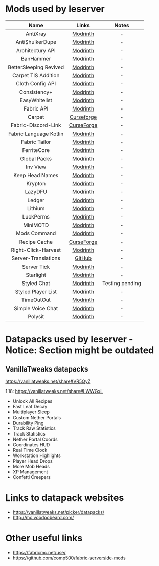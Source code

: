 # Mods used by leserver

| Name | Links | Notes |
| :-: | :-: | :-: |
| AntiXray | [Modrinth](https://modrinth.com/mod/anti-xray) | - |
| AntiShulkerDupe | [Modrinth](https://modrinth.com/mod/antishulkerdupe) | - |
| Architectury API | [Modrinth](https://modrinth.com/mod/architectury-api) | - |
| BanHammer | [Modrinth](https://modrinth.com/mod/banhammer) | - |
| BetterSleeping Revived | [Modrinth](https://modrinth.com/mod/bettersleeping-revived) | - |
| Carpet TIS Addition | [Modrinth](https://modrinth.com/mod/carpet-tis-addition) | - |
| Cloth Config API | [Modrinth](https://modrinth.com/mod/cloth-config) | - |
| Consistency+ | [Modrinth](https://modrinth.com/mod/consistencyplus) | - |
| EasyWhitelist | [Modrinth](https://modrinth.com/mod/easywhitelist) | - |
| Fabric API | [Modrinth](https://modrinth.com/mod/fabric-api) | - |
| Carpet | [Curseforge](https://www.curseforge.com/minecraft/mc-mods/carpet) | - |
| Fabric-Discord-Link | [CurseForge](https://www.curseforge.com/minecraft/mc-mods/fabric-discord-link) | - |
| Fabric Language Kotlin | [Modrinth](https://modrinth.com/mod/fabric-language-kotlin) | - |
| Fabric Tailor | [Modrinth](https://modrinth.com/mod/fabrictailor) | - |
| FerriteCore | [Modrinth](https://modrinth.com/mod/ferrite-core) | - |
| Global Packs | [Modrinth](https://modrinth.com/mod/globalpacks) | - |
| Inv View | [Modrinth](https://modrinth.com/mod/invview) | - |
| Keep Head Names | [Modrinth](https://modrinth.com/mod/keepheadnames) | - |
| Krypton | [Modrinth](https://modrinth.com/mod/krypton) | - |
| LazyDFU | [Modrinth](https://modrinth.com/mod/lazydfu) | - |
| Ledger | [Modrinth](https://modrinth.com/mod/ledger) | - |
| Lithium | [Modrinth](https://modrinth.com/mod/lithium) | - |
| LuckPerms | [Modrinth](https://modrinth.com/mod/luckperms) | - |
| MiniMOTD | [Modrinth](https://modrinth.com/mod/minimotd) | - |
| Mods Command | [Modrinth](https://modrinth.com/mod/mods-command) | - |
| Recipe Cache | [CurseForge](https://www.curseforge.com/minecraft/mc-mods/recipe-cache) | - |
| Right-Click-Harvest | [Modrinth](https://modrinth.com/mod/right-click-harvest) | - |
| Server-Translations | [GitHub](https://github.com/NucleoidMC/Server-Translations) | - |
| Server Tick | [Modrinth](https://modrinth.com/mod/servertick) | - |
| Starlight | [Modrinth](https://modrinth.com/mod/starlight) | - |
| Styled Chat | [Modrinth](https://modrinth.com/mod/styled-chat) | Testing pending |
| Styled Player List | [Modrinth](https://modrinth.com/mod/styledplayerlist) | - |
| TimeOutOut | [Modrinth](https://modrinth.com/mod/timeoutout) | - |
| Simple Voice Chat | [Modrinth](https://modrinth.com/mod/simple-voice-chat) | - |
| Polysit | [Modrinth](https://modrinth.com/mod/polysit) | - |

# Datapacks used by leserver - Notice: Section might be outdated

## VanillaTweaks datapacks

<https://vanillatweaks.net/share#VR5QyZ>

1\.18: <https://vanillatweaks.net/share#LWWGxL>

* Unlock All Recipes
* Fast Leaf Decay
* Multiplayer Sleep
* Custom Nether Portals
* Durability Ping
* Track Raw Statistics
* Track Statistics
* Nether Portal Coords
* Coordinates HUD
* Real Time Clock
* Workstation Highlights
* Player Head Drops
* More Mob Heads
* XP Management
* Confetti Creepers

# Links to datapack websites

* <https://vanillatweaks.net/picker/datapacks/>
* <http://mc.voodoobeard.com/>

# Other useful links

* <https://fabricmc.net/use/>
* <https://github.com/comp500/fabric-serverside-mods>
